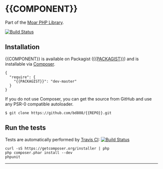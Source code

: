 {{COMPONENT}}
=============

Part of the [Moar PHP Library][].

[![Build Status][ci-status]][ci-home]


Installation
------------
{{COMPONENT}} is available on Packagist ([{{PACKAGIST}}][]) and is installable
via [Composer][].

    {
      "require": {
        "{{PACKAGIST}}": "dev-master"
      }
    }


If you do not use Composer, you can get the source from GitHub and use any
PSR-0 compatible autoloader.

    $ git clone https://github.com/bd808/{{REPO}}.git


Run the tests
-------------
Tests are automatically performed by [Travis CI][]:
[![Build Status][ci-status]][ci-home]


    curl -sS https://getcomposer.org/installer | php
    php composer.phar install --dev
    phpunit


---
[Moar PHP Library]: https://github.com/bd808/moar
[ci-status]: https://travis-ci.org/bd808/{{REPO}}.png
[ci-home]: https://travis-ci.org/bd808/{{REPO}}
[{{PACKAGIST}}]: https://packagist.org/packages/{{PACKAGIST}}
[Composer]: http://getcomposer.org
[Travis CI]: https://travis-ci.org
